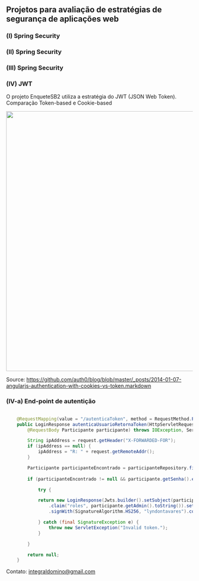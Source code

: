 ﻿## Projetos para avaliação de estratégias de segurança de aplicações web

### (I) Spring Security 

### (II) Spring Security

### (III) Spring Security 

### (IV) JWT

O projeto EnqueteSB2 utiliza a estratégia do JWT (JSON Web Token). Comparação Token-based e Cookie-based

<p align="center">
<img src="https://camo.githubusercontent.com/7a5f442d1c4a49fb1e0a97625be8694aad2026b5/68747470733a2f2f646c2e64726f70626f7875736572636f6e74656e742e636f6d2f752f32313636353130352f636f6f6b69652d746f6b656e2d617574682e706e67" width="700">
</p>

Source: https://github.com/auth0/blog/blob/master/_posts/2014-01-07-angularjs-authentication-with-cookies-vs-token.markdown

### (IV-a) End-point de autentição 

```java

	@RequestMapping(value = "/autenticaToken", method = RequestMethod.POST)
	public LoginResponse autenticaUsuarioRetornaToken(HttpServletRequest request,
		@RequestBody Participante participante) throws IOException, ServletException {

		String ipAddress = request.getHeader("X-FORWARDED-FOR");
		if (ipAddress == null) {
			ipAddress = "R: " + request.getRemoteAddr();
		}

		Participante participanteEncontrado = participanteRepository.findByNomeIgnoreCase(participante.getNome());
		
		if (participanteEncontrado != null && participante.getSenha().equals(participanteEncontrado.getSenha()) ) {

			try {

			return new LoginResponse(Jwts.builder().setSubject(participante.getNome())
				.claim("roles", participante.getAdmin().toString()).setIssuedAt(new Date())
				.signWith(SignatureAlgorithm.HS256, "lyndontavares").compact());

			} catch (final SignatureException e) {
				throw new ServletException("Invalid token.");
			}

		}

		return null;
	}

```

Contato: integraldomino@gmail.com
